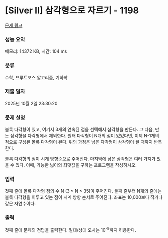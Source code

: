 # [Silver II] 삼각형으로 자르기 - 1198 

[문제 링크](https://www.acmicpc.net/problem/1198) 

### 성능 요약

메모리: 14372 KB, 시간: 104 ms

### 분류

수학, 브루트포스 알고리즘, 기하학

### 제출 일자

2025년 10월 2일 23:30:20

### 문제 설명

<p>볼록 다각형이 있고, 여기서 3개의 연속된 점을 선택해서 삼각형을 만든다. 그 다음, 만든 삼각형을 다각형에서 제외한다. 원래 다각형이 N개의 점이 있었다면, 이제 N-1개의 점으로 구성된 볼록 다각형이 된다. 위의 과정은 남은 다각형이 삼각형이 될 때까지 반복한다.</p>

<p>볼록 다각형의 점이 시계 방향순으로 주어진다. 마지막에 남은 삼각형은 여러 가지가 있을 수 있다. 이때, 가능한 넓이의 최댓값을 구하는 프로그램을 작성하시오.</p>

### 입력 

 <p>첫째 줄에 볼록 다각형 점의 수 N (3 ≤ N ≤ 35)이 주어진다. 둘째 줄부터 N개의 줄에는 볼록 다각형을 이루고 있는 점이 시계 방향 순서로 주어진다. 좌표는 10,000보다 작거나 같은 자연수이다.</p>

### 출력 

 <p>첫째 줄에 문제의 정답을 출력한다. 절대/상대 오차는 10<sup>-9</sup>까지 허용한다.</p>

